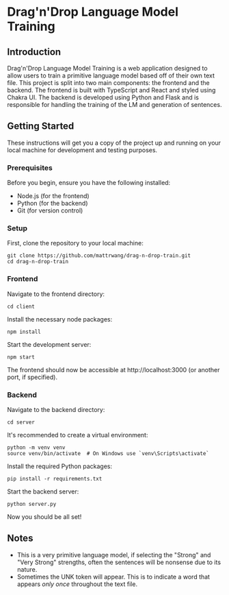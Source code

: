 # Drag'n'Drop Language Model Training

## Introduction

Drag'n'Drop Language Model Training is a web application designed to allow users to train a primitive language model based off of their own text file. This project is split into two main components: the frontend and the backend. The frontend is built with TypeScript and React and styled using Chakra UI. The backend is developed using Python and Flask and is responsible for handling the training of the LM and generation of sentences.

## Getting Started

These instructions will get you a copy of the project up and running on your local machine for development and testing purposes.

### Prerequisites

Before you begin, ensure you have the following installed:

- Node.js (for the frontend)
- Python (for the backend)
- Git (for version control)

### Setup

First, clone the repository to your local machine:

```
git clone https://github.com/mattrwang/drag-n-drop-train.git
cd drag-n-drop-train
```

### Frontend

Navigate to the frontend directory:

```
cd client
```

Install the necessary node packages:

```
npm install
```

Start the development server:

```
npm start
```

The frontend should now be accessible at http://localhost:3000 (or another port, if specified).

### Backend

Navigate to the backend directory:

```
cd server
```

It's recommended to create a virtual environment:

```
python -m venv venv
source venv/bin/activate  # On Windows use `venv\Scripts\activate`
```

Install the required Python packages:

```
pip install -r requirements.txt
```

Start the backend server:

```
python server.py
```

Now you should be all set!

## Notes

- This is a very primitive language model, if selecting the "Strong" and "Very Strong" strengths, often the sentences will be nonsense due to its nature.
- Sometimes the UNK token will appear. This is to indicate a word that appears _only once_ throughout the text file.
